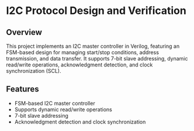 # I2C Protocol Design and Verification

## Overview
This project implements an I2C master controller in Verilog, featuring an FSM-based design for managing start/stop conditions, address transmission, and data transfer. It supports 7-bit slave addressing, dynamic read/write operations, acknowledgment detection, and clock synchronization (SCL).

## Features
- FSM-based I2C master controller
- Supports dynamic read/write operations
- 7-bit slave addressing
- Acknowledgment detection and clock synchronization
